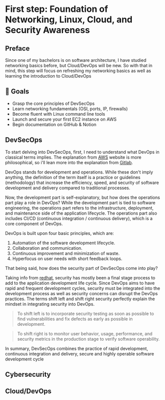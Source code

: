 # First step: Foundation of Networking, Linux, Cloud, and Security Awareness

## Preface

Since one of my bachelors is on software architecture, I have studied networking basics before, but Cloud/DevOps will be new. So with that in mind, this step will focus on refreshing my networking basics as well as learning the introduction to Cloud/DevOps


## 🎯 Goals

- Grasp the core principles of DevSecOps
- Learn networking fundamentals (OSI, ports, IP, firewalls)
- Become fluent with Linux command line tools
- Launch and secure your first EC2 instance on AWS
- Begin documentation on GitHub & Notion

## DevSecOps

To start delving into DevSecOps, first, I need to understand what DevOps in classical terms implies. The explanation from [AWS](https://aws.amazon.com/devops/what-is-devops/) website is more philosophical, so i'll lean more into the explanation from [Gitlab](https://about.gitlab.com/topics/devops/).

DevOps stands for development and operations. While these don't imply anything, the definition of the term itself is a practice or guidelines (methodology) that increase the efficiency, speed, and security of software development and delivery compared to traditional processes.

Now, the development part is self-explanatory, but how does the operations part play a role in DevOps?
While the development part is tied to software engineering, the operations part refers to the infrastructure, deployment, and maintenance side of the application lifecycle. The operations part also includes CI/CD (continuous integration / continuous delivery), which is a core component of DevOps.

DevOps is built upon four basic principles, which are:

1. Automation of the software development lifecycle.
2. Collaboration and communication.
3. Continuous improvement and minimization of waste.
4. Hyperfocus on user needs with short feedback loops.

That being said, how does the security part of DevSecOps come into play?

Taking info from [redhat](https://www.redhat.com/en/topics/devops/what-is-devsecops), security has mostly been a final stage process to add to the application development life cycle.
Since DevOps aims to have rapid and frequent development cycles, security must be integrated into the development process as well as security concerns can disrupt the DevOps practices.
The terms shift left and shift right security perfectly explain the mindset in integrating security into DevOps.

> To shift left is to incorporate security testing as soon as possible to find vulnerabilities and fix defects as early as possible in development.

> To shift right is to monitor user behavior, usage, performance, and security metrics in the production stage to verify software operability.

In summary, DevSecOps combines the practice of rapid development, continuous integration and delivery, secure and highly operable software development cycle

## Cybersecurity

## Cloud/DevOps
